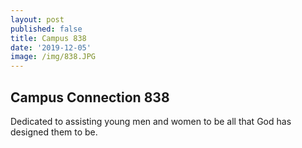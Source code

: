 ```yaml
---
layout: post
published: false
title: Campus 838
date: '2019-12-05'
image: /img/838.JPG
---
```

## Campus Connection 838
Dedicated to assisting young men and women to be all that God has designed them to be.

